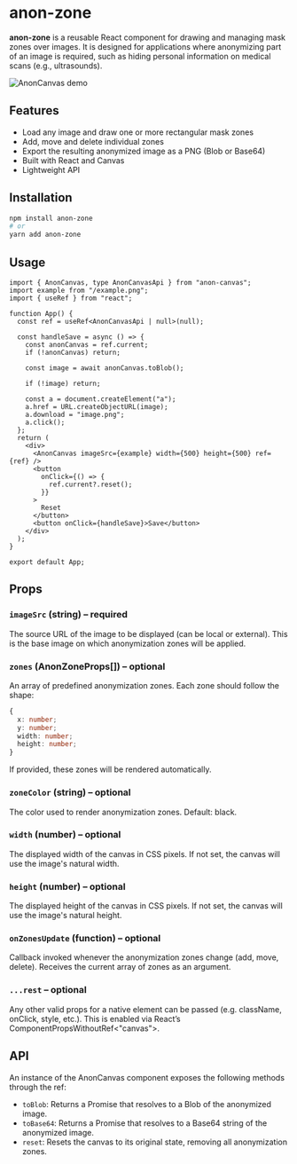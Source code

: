 # anon-zone

**anon-zone** is a reusable React component for drawing and managing mask zones over images. It is designed for applications where anonymizing part of an image is required, such as hiding personal information on medical scans (e.g., ultrasounds).

![AnonCanvas demo](./doc/demo.gif)

## Features

- Load any image and draw one or more rectangular mask zones
- Add, move and delete individual zones
- Export the resulting anonymized image as a PNG (Blob or Base64)
- Built with React and Canvas
- Lightweight API

## Installation

```bash
npm install anon-zone
# or
yarn add anon-zone
```

## Usage

```tsx
import { AnonCanvas, type AnonCanvasApi } from "anon-canvas";
import example from "/example.png";
import { useRef } from "react";

function App() {
  const ref = useRef<AnonCanvasApi | null>(null);

  const handleSave = async () => {
    const anonCanvas = ref.current;
    if (!anonCanvas) return;

    const image = await anonCanvas.toBlob();

    if (!image) return;

    const a = document.createElement("a");
    a.href = URL.createObjectURL(image);
    a.download = "image.png";
    a.click();
  };
  return (
    <div>
      <AnonCanvas imageSrc={example} width={500} height={500} ref={ref} />
      <button
        onClick={() => {
          ref.current?.reset();
        }}
      >
        Reset
      </button>
      <button onClick={handleSave}>Save</button>
    </div>
  );
}

export default App;
```

## Props

### `imageSrc` (string) – required

The source URL of the image to be displayed (can be local or external).
This is the base image on which anonymization zones will be applied.

### `zones` (AnonZoneProps[]) – optional

An array of predefined anonymization zones. Each zone should follow the shape:

```ts
{
  x: number;
  y: number;
  width: number;
  height: number;
}
```

If provided, these zones will be rendered automatically.

### `zoneColor` (string) – optional

The color used to render anonymization zones.
Default: black.

### `width` (number) – optional

The displayed width of the canvas in CSS pixels.
If not set, the canvas will use the image's natural width.

### `height` (number) – optional

The displayed height of the canvas in CSS pixels.
If not set, the canvas will use the image's natural height.

### `onZonesUpdate` (function) – optional

Callback invoked whenever the anonymization zones change (add, move, delete).
Receives the current array of zones as an argument.

### `...rest` – optional

Any other valid props for a native <canvas> element can be passed (e.g. className, onClick, style, etc.).
This is enabled via React’s ComponentPropsWithoutRef<"canvas">.</canvas>

## API

An instance of the AnonCanvas component exposes the following methods through the ref:

- `toBlob`: Returns a Promise that resolves to a Blob of the anonymized image.
- `toBase64`: Returns a Promise that resolves to a Base64 string of the anonymized image.
- `reset`: Resets the canvas to its original state, removing all anonymization zones.
